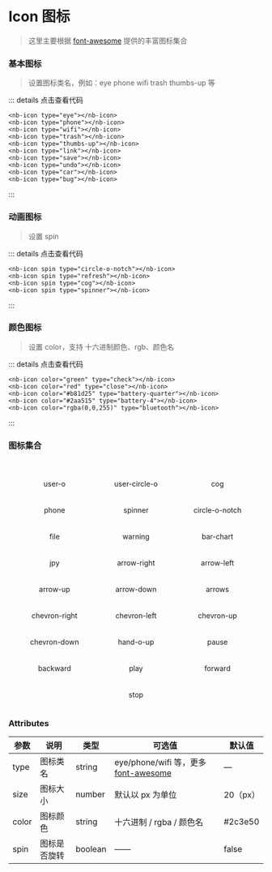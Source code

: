 # Icon 图标

> 这里主要根据 [font-awesome](https://fontawesome.dashgame.com/#google_vignette) 提供的丰富图标集合

### 基本图标

> 设置图标类名，例如：eye phone wifi trash thumbs-up 等

<nb-icon style="margin:10px 20px;" type="eye"></nb-icon>
<nb-icon style="margin:10px 20px;" type="phone"></nb-icon>
<nb-icon style="margin:10px 20px;" type="wifi"></nb-icon>
<nb-icon style="margin:10px 20px;" type="trash"></nb-icon>
<nb-icon style="margin:10px 20px;" type="thumbs-up"></nb-icon>
<nb-icon style="margin:10px 20px;" type="link"></nb-icon>
<nb-icon style="margin:10px 20px;" type="save"></nb-icon>
<nb-icon style="margin:10px 20px;" type="undo"></nb-icon>
<nb-icon style="margin:10px 20px;" type="car"></nb-icon>
<nb-icon style="margin:10px 20px;" type="bug"></nb-icon>

::: details 点击查看代码

```vue
<nb-icon type="eye"></nb-icon>
<nb-icon type="phone"></nb-icon>
<nb-icon type="wifi"></nb-icon>
<nb-icon type="trash"></nb-icon>
<nb-icon type="thumbs-up"></nb-icon>
<nb-icon type="link"></nb-icon>
<nb-icon type="save"></nb-icon>
<nb-icon type="undo"></nb-icon>
<nb-icon type="car"></nb-icon>
<nb-icon type="bug"></nb-icon>
```

:::

### 动画图标

> 设置 spin

<nb-icon style="margin:10px 20px;" spin type="circle-o-notch"></nb-icon>
<nb-icon style="margin:10px 20px;" spin type="refresh"></nb-icon>
<nb-icon style="margin:10px 20px;" spin type="cog"></nb-icon>
<nb-icon style="margin:10px 20px;" spin type="spinner"></nb-icon>

::: details 点击查看代码

```vue
<nb-icon spin type="circle-o-notch"></nb-icon>
<nb-icon spin type="refresh"></nb-icon>
<nb-icon spin type="cog"></nb-icon>
<nb-icon spin type="spinner"></nb-icon>
```

:::

### 颜色图标

> 设置 color，支持 十六进制颜色、rgb、颜色名

<nb-icon style="margin:10px 20px;" color="green"  type="check"></nb-icon>
<nb-icon style="margin:10px 20px;" color="red" type="close"></nb-icon>
<nb-icon style="margin:10px 20px;" color="#b81d25" type="battery-quarter"></nb-icon>
<nb-icon style="margin:10px 20px;" color="#2aa515" type="battery-4"></nb-icon>
<nb-icon style="margin:10px 20px;" color="rgba(0,0,255)" type="bluetooth"></nb-icon>

::: details 点击查看代码

```vue
<nb-icon color="green" type="check"></nb-icon>
<nb-icon color="red" type="close"></nb-icon>
<nb-icon color="#b81d25" type="battery-quarter"></nb-icon>
<nb-icon color="#2aa515" type="battery-4"></nb-icon>
<nb-icon color="rgba(0,0,255)" type="bluetooth"></nb-icon>
```

:::

### 图标集合<br><br>

<div style="display:flex;flex-wrap: wrap;justify-content: space-evenly;">
    <div style="display: grid;grid-template-columns: repeat(1, 1fr);grid-gap: 5px;margin:15px 20px;text-align:center;width:100px;">
        <nb-icon type="user-o"></nb-icon>
        <span>user-o</span>
    </div>
    <div style="display: grid;grid-template-columns: repeat(1, 1fr);grid-gap: 5px;margin:15px 20px;text-align:center;width:100px;">
        <nb-icon type="user-circle-o"></nb-icon>
        <span>user-circle-o</span>
    </div>
    <div style="display: grid;grid-template-columns: repeat(1, 1fr);grid-gap: 5px;margin:15px 20px;text-align:center;width:100px;">
        <nb-icon type="cog"></nb-icon>
        <span>cog</span>
    </div>
    <div style="display: grid;grid-template-columns: repeat(1, 1fr);grid-gap: 5px;margin:15px 20px;text-align:center;width:100px;">
        <nb-icon type="phone"></nb-icon>
        <span>phone</span>
    </div>
    <div style="display: grid;grid-template-columns: repeat(1, 1fr);grid-gap: 5px;margin:15px 20px;text-align:center;width:100px;">
        <nb-icon type="spinner"></nb-icon>
        <span>spinner</span>
    </div>
    <div style="display: grid;grid-template-columns: repeat(1, 1fr);grid-gap: 5px;margin:15px 20px;text-align:center;width:100px;">
        <nb-icon type="circle-o-notch"></nb-icon>
        <span>circle-o-notch</span>
    </div>
    <div style="display: grid;grid-template-columns: repeat(1, 1fr);grid-gap: 5px;margin:15px 20px;text-align:center;width:100px;">
        <nb-icon type="file"></nb-icon>
        <span>file</span>
    </div>
    <div style="display: grid;grid-template-columns: repeat(1, 1fr);grid-gap: 5px;margin:15px 20px;text-align:center;width:100px;">
        <nb-icon type="warning"></nb-icon>
        <span>warning</span>
    </div>
    <div style="display: grid;grid-template-columns: repeat(1, 1fr);grid-gap: 5px;margin:15px 20px;text-align:center;width:100px;">
        <nb-icon type="bar-chart"></nb-icon>
        <span>bar-chart</span>
    </div>
    <div style="display: grid;grid-template-columns: repeat(1, 1fr);grid-gap: 5px;margin:15px 20px;text-align:center;width:100px;">
        <nb-icon type="jpy"></nb-icon>
        <span>jpy</span>
    </div>
    <div style="display: grid;grid-template-columns: repeat(1, 1fr);grid-gap: 5px;margin:15px 20px;text-align:center;width:100px;">
        <nb-icon type="arrow-right"></nb-icon>
        <span>arrow-right</span>
    </div>
    <div style="display: grid;grid-template-columns: repeat(1, 1fr);grid-gap: 5px;margin:15px 20px;text-align:center;width:100px;">
        <nb-icon type="arrow-left"></nb-icon>
        <span>arrow-left</span>
    </div>
    <div style="display: grid;grid-template-columns: repeat(1, 1fr);grid-gap: 5px;margin:15px 20px;text-align:center;width:100px;">
        <nb-icon type="arrow-up"></nb-icon>
        <span>arrow-up</span>
    </div>
    <div style="display: grid;grid-template-columns: repeat(1, 1fr);grid-gap: 5px;margin:15px 20px;text-align:center;width:100px;">
        <nb-icon type="arrow-down"></nb-icon>
        <span>arrow-down</span>
    </div>
    <div style="display: grid;grid-template-columns: repeat(1, 1fr);grid-gap: 5px;margin:15px 20px;text-align:center;width:100px;">
        <nb-icon type="arrows"></nb-icon>
        <span>arrows</span>
    </div>
    <div style="display: grid;grid-template-columns: repeat(1, 1fr);grid-gap: 5px;margin:15px 20px;text-align:center;width:100px;">
        <nb-icon type="chevron-right"></nb-icon>
        <span>chevron-right</span>
    </div>
    <div style="display: grid;grid-template-columns: repeat(1, 1fr);grid-gap: 5px;margin:15px 20px;text-align:center;width:100px;">
        <nb-icon type="chevron-left"></nb-icon>
        <span>chevron-left</span>
    </div>
    <div style="display: grid;grid-template-columns: repeat(1, 1fr);grid-gap: 5px;margin:15px 20px;text-align:center;width:100px;">
        <nb-icon type="chevron-up"></nb-icon>
        <span>chevron-up</span>
    </div>
    <div style="display: grid;grid-template-columns: repeat(1, 1fr);grid-gap: 5px;margin:15px 20px;text-align:center;width:100px;">
        <nb-icon type="chevron-down"></nb-icon>
        <span>chevron-down</span>
    </div>
    <div style="display: grid;grid-template-columns: repeat(1, 1fr);grid-gap: 5px;margin:15px 20px;text-align:center;width:100px;">
        <nb-icon type="hand-o-up"></nb-icon>
        <span>hand-o-up</span>
    </div>
    <div style="display: grid;grid-template-columns: repeat(1, 1fr);grid-gap: 5px;margin:15px 20px;text-align:center;width:100px;">
        <nb-icon type="pause"></nb-icon>
        <span>pause</span>
    </div>
    <div style="display: grid;grid-template-columns: repeat(1, 1fr);grid-gap: 5px;margin:15px 20px;text-align:center;width:100px;">
        <nb-icon type="backward"></nb-icon>
        <span>backward</span>
    </div>
    <div style="display: grid;grid-template-columns: repeat(1, 1fr);grid-gap: 5px;margin:15px 20px;text-align:center;width:100px;">
        <nb-icon type="play"></nb-icon>
        <span>play</span>
    </div>
    <div style="display: grid;grid-template-columns: repeat(1, 1fr);grid-gap: 5px;margin:15px 20px;text-align:center;width:100px;">
        <nb-icon type="forward"></nb-icon>
        <span>forward</span>
    </div>
    <div style="display: grid;grid-template-columns: repeat(1, 1fr);grid-gap: 5px;margin:15px 20px;text-align:center;width:100px;">
        <nb-icon type="stop"></nb-icon>
        <span>stop</span>
    </div>
</div>

### Attributes

| 参数  | 说明         | 类型    | 可选值                                                                                   | 默认值   |
| ----- | ------------ | ------- | ---------------------------------------------------------------------------------------- | -------- |
| type  | 图标类名     | string  | eye/phone/wifi 等，更多[font-awesome](https://fontawesome.dashgame.com/#google_vignette) | —        |
| size  | 图标大小     | number  | 默认以 px 为单位                                                                         | 20（px） |
| color | 图标颜色     | string  | 十六进制 / rgba / 颜色名                                                                 | #2c3e50  |
| spin  | 图标是否旋转 | boolean | ——                                                                                       | false    |
